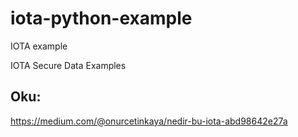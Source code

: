 # iota-python-example
IOTA example

IOTA Secure Data Examples

Oku:
----
https://medium.com/@onurcetinkaya/nedir-bu-iota-abd98642e27a

